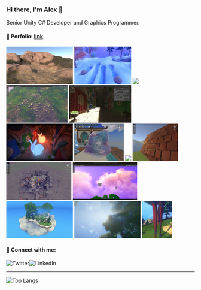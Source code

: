 ### Hi there, I'm Alex 👋
Senior Unity C# Developer and Graphics Programmer.<br>

#### 🎨 Porfolio: [link](./PORTFOLIO.md)
<img src="./files/geom-terrain-blend.png" height=100> <img src="./files/interactive-snow.png" height=100> 
<img src="./files/terrain-triplanar-mapping.png" height=100>
<img src="./files/terrain-height-blend.png" height=100>
<img src="./files/vxgi-1.png" height=100>
<img src="./files/rc-direction-first-sponza.png" height=100>
<img src="./files/ice.png" height=100>
<img src="./files/water.gif" height=100>
<img src="./files/pom.png" height=100>
<img src="./files/pom-decal-1.png" height=100>
<img src="./files/6-way-lighting-skybox-clouds.png" height=100>
<img src="./files/volumetric-clouds.png" height=100>
<img src="./files/god-rays.png" height=100>
<img src="./files/vertex-animated-cloth.gif" height=100>


#### 🔗 Connect with me:
[<img align="left" alt="Twitter" src="https://img.shields.io/badge/X-000000?style=for-the-badge&logo=X&logoColor=white" />][twitter]
[<img align="left" alt="LinkedIn" src="https://img.shields.io/badge/In-0077B5?style=for-the-badge&logo=linkedin&logoColor=white" />][linkedin]
<br>

[//]: [![ko-fi](https://ko-fi.com/img/githubbutton_sm.svg)](https://ko-fi.com/N4N5NUE5P)

___
[![Top Langs](https://github-readme-stats.vercel.app/api/top-langs/?username=alexmalyutindev&layout=compact&theme=github_dark&hide_border=true)](https://github.com/alexmalyutindev)


[twitter]: https://x.com/alexmalyutindev/
[linkedin]: https://www.linkedin.com/in/alexmalyutindev/
